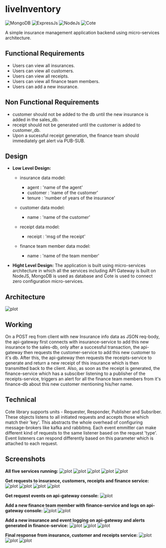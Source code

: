 # liveInventory
![MongoDB](https://img.shields.io/badge/db-mongoDB-brightgreen)
![ExpressJs](https://img.shields.io/badge/framework-expressJS-brightgreen)
![NodeJs](https://img.shields.io/badge/backend-nodejs-brightgreen)
![Cote](https://img.shields.io/badge/messageBroker-cote-red)

A simple insurance management application backend using micro-services architecture. 

## Functional Requirements
- Users can view all insurances.
- Users can view all customers.
- Users can view all receipts.
- Users can view all finance team members.
- Users can add a new insurance.

## Non Functional Requirements
- customer should not be added to the db until the new insurance is added in the sales_db.
- receipt should not be generated until the customer is added to customer_db.
- Upon a sucessful receipt generation, the finance team should immediately get alert via PUB-SUB.

## Design
- **Low Level Design:** 
    - insurance data model:
        - agent : 'name of the agent'
        - customer : 'name of the customer'
        - tenure : 'number of years of the insurance'

    - customer data model:
        - name : 'name of the customer'
    
    - receipt data model:
        - receipt : 'msg of the receipt'

    - finance team member data model:
        - name : 'name of the team member'
    
- **Hight Level Design:** The application is built using micro-services architecture in which all the services including API Gateway is built on NodeJS, MongoDB is used as database and Cote is used to connect zero configuration micro-services.

## Architecture
![plot](./assets/architecture.png)

## Working
On a POST req from client with new Insurance info data as JSON req-body, the api-gateway first connects with insurance-service to add this new insurance to the sales-db, only after a successful transaction, the api-gateway then requests the customer-service to add this new customer to it's db. After this, the api-gateway then requests the receipts-service to generate and return a new receipt of this insurance which is then transmitted back to the client.
Also, as soon as the receipt is generated, the finance-service which has a subsciber listening to a publisher of the receipts-service, triggers an alert for all the finance team members from it's finance-db about this new customer mentioning his/her name.

## Technical
Cote library supports units - Requester, Responder, Publisher and Subsriber. These objects listens to all initiated requests and accepts those which match their 'key'. This abstracts the whole overhead of configuring message-brokers like kafka and rabbitmq. 
Each event emmitter can make different kind of requests to the same listener based on the request 'type'. Event listeners can respond differently based on this parameter which is attached to each request.

## Screenshots
**All five services running:**
    ![plot](./assets/screenshots/api_gateway_running.png)
    ![plot](./assets/screenshots/insurance_service_running.png)
    ![plot](./assets/screenshots/customer_service_running.png)
    ![plot](./assets/screenshots/receipt_service_running.png)
    ![plot](./assets/screenshots/finance_service_running.png)



**Get requests to insurance, customers, receipts and finance service:**
    ![plot](./assets/screenshots/api_get_insurances.png)
    ![plot](./assets/screenshots/api_get_customers.png)
    ![plot](./assets/screenshots/api_get_receipts.png)
    ![plot](./assets/screenshots/api_get_finance_team.png)



**Get request events on api-gateway console:**
    ![plot](./assets/screenshots/api_gateway_events_logging.png)



**Add a new finance team member with finance-service and logs on api-gateway console:**
    ![plot](./assets/screenshots/api_add_finance_member.png)
    ![plot](./assets/screenshots/api_gateway_add_finance_member_event_logging.png)



**Add a new insurance and event logging on api-gateway and alerts generated in finance-service:**
    ![plot](./assets/screenshots/api_add_insurance.png)
    ![plot](./assets/screenshots/api_gateway_add_insurance_event_logging.png)
    ![plot](./assets/screenshots/finance_service_subscribed_event_logging.png)



**Final response from insurance, customer and receipts service:**
    ![plot](./assets/screenshots/final_api_get_insurances.png)
    ![plot](./assets/screenshots/final_api_get_customers.png)
    ![plot](./assets/screenshots/final_api_get_receipts.png)
